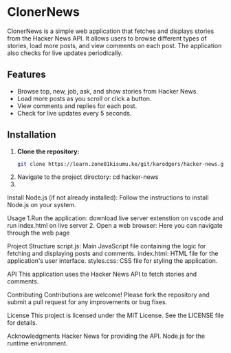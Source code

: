 # ClonerNews

ClonerNews is a simple web application that fetches and displays stories from the Hacker News API. It allows users to browse different types of stories, load more posts, and view comments on each post. The application also checks for live updates periodically.

## Features

- Browse top, new, job, ask, and show stories from Hacker News.
- Load more posts as you scroll or click a button.
- View comments and replies for each post.
- Check for live updates every 5 seconds.

## Installation

1. **Clone the repository:**
   ```bash
   git clone https://learn.zone01kisumu.ke/git/karodgers/hacker-news.git

2.
   Navigate to the project directory:
   cd hacker-news
3.
Install Node.js (if not already installed):
Follow the instructions to install Node.js on your system.


Usage
1.Run the application:
download live server extenstion on vscode and run index.html on live server
2. Open a web browser:
Here you can navigate through the web page


Project Structure
script.js: Main JavaScript file containing the logic for fetching and displaying posts and comments.
index.html: HTML file for the application's user interface.
styles.css: CSS file for styling the application.


API
This application uses the Hacker News API to fetch stories and comments.

Contributing
Contributions are welcome! Please fork the repository and submit a pull request for any improvements or bug fixes.

License
This project is licensed under the MIT License. See the LICENSE file for details.

Acknowledgments
Hacker News for providing the API.
Node.js for the runtime environment.